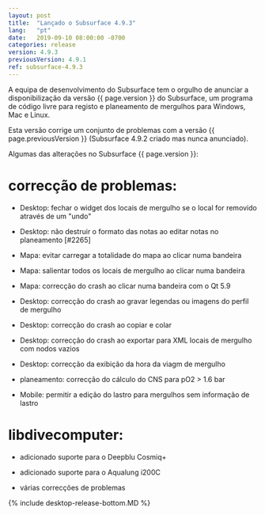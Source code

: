 ```yaml
---
layout: post
title:  "Lançado o Subsurface 4.9.3"
lang:   "pt"
date:   2019-09-10 08:00:00 -0700
categories: release
version: 4.9.3
previousVersion: 4.9.1
ref: subsurface-4.9.3
---
```

A equipa de desenvolvimento do Subsurface tem o orgulho de anunciar a disponibilização da versão {{ page.version }} do Subsurface, um programa de código livre para registo e planeamento de mergulhos para Windows, Mac e Linux.

Esta versão corrige um conjunto de problemas com a versão {{ page.previousVersion }} (Subsurface 4.9.2 criado mas nunca anunciado).

Algumas das alterações no Subsurface {{ page.version }}:


# correcção de problemas:

  - Desktop: fechar o widget dos locais de mergulho se o local for removido através de um "undo"

  - Desktop: não destruir o formato das notas ao editar notas no planeamento \[\#2265\]

  - Mapa: evitar carregar a totalidade do mapa ao clicar numa bandeira

  - Mapa: salientar todos os locais de mergulho ao clicar numa bandeira

  - Mapa: correcção do crash ao clicar numa bandeira com o Qt 5.9

  - Desktop: correcção do crash ao gravar legendas ou imagens do perfil de mergulho

  - Desktop: correcção do crash ao copiar e colar

  - Desktop: correcção do crash ao exportar para XML locais de mergulho com nodos vazios
  
  - Desktop: correcção da exibição da hora da viagm de mergulho

  - planeamento: correcção do cálculo do CNS para pO2 \> 1.6 bar

  - Mobile: permitir a edição do lastro para mergulhos sem informação de lastro

# libdivecomputer:

  - adicionado suporte para o Deepblu Cosmiq+

  - adicionado suporte para o Aqualung i200C

  - várias correcções de problemas


{% include desktop-release-bottom.MD %}
